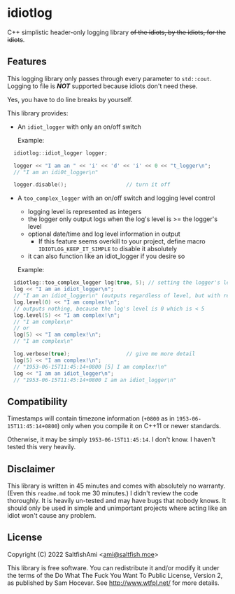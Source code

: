 # idiotlog

C++ simplistic header-only logging library ~~of the idiots, by the idiots, for the idiots~~.

## Features

This logging library only passes through every parameter to `std::cout`. Logging to file is ***NOT*** supported because idiots don't need these.

Yes, you have to do line breaks by yourself.

This library provides:

* An `idiot_logger` with only an on/off switch

  Example:

```c++
  idiotlog::idiot_logger logger;

  logger << "I am an " << 'i' << 'd' << 'i' << 0 << "t_logger\n";
  // "I am an idi0t_logger\n"

  logger.disable();                   // turn it off
```

* A `too_complex_logger` with an on/off switch and logging level control
  - logging level is represented as integers
  - the logger only output logs when the log's level is >= the logger's level
  - optional date/time and log level information in output
    * If this feature seems overkill to your project, define macro `IDIOTLOG_KEEP_IT_SIMPLE` to disable it absolutely
  - it can also function like an idiot_logger if you desire so

  Example:

```c++
  idiotlog::too_complex_logger log(true, 5); // setting the logger's level to 5 and enable it
  log << "I am an idiot_logger\n";
  // "I am an idiot_logger\n" (outputs regardless of level, but with respect to on/off)
  log.level(0) << "I am complex!\n";
  // outputs nothing, because the log's level is 0 which is < 5
  log.level(5) << "I am complex!\n";
  // "I am complex\n"
  // or
  log(5) << "I am complex!\n";
  // "I am complex\n"

  log.verbose(true);                  // give me more detail
  log(5) << "I am complex!\n";
  // "1953-06-15T11:45:14+0800 [5] I am complex!\n"
  log << "I am an idiot_logger\n";
  // "1953-06-15T11:45:14+0800 I am an idiot_logger\n"
```

## Compatibility

Timestamps will contain timezone information (`+0800` as in `1953-06-15T11:45:14+0800`) only when you compile it on C++11 or newer standards.

Otherwise, it may be simply `1953-06-15T11:45:14`. I don't know. I haven't tested this very heavily.

## Disclaimer

This library is written in 45 minutes and comes with absolutely no warranty. (Even this `readme.md` took me 30 minutes.) I didn't review the code thoroughly. It is heavily un-tested and may have bugs that nobody knows. It should only be used in simple and unimportant projects where acting like an idiot won't cause any problem.

## License

Copyright (C) 2022 SaltfishAmi <<ami@saltfish.moe>>

This library is free software. You can redistribute it and/or modify it under the terms of the Do What The Fuck You Want To Public License, Version 2, as published by Sam Hocevar. See http://www.wtfpl.net/ for more details.